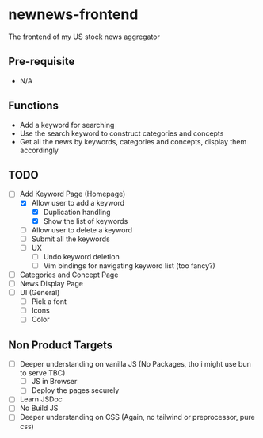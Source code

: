 # newnews-frontend
The frontend of my US stock news aggregator

## Pre-requisite
- N/A

## Functions
- Add a keyword for searching
- Use the search keyword to construct categories and concepts
- Get all the news by keywords, categories and concepts, display them accordingly

## TODO
- [ ] Add Keyword Page (Homepage)
  - [x] Allow user to add a keyword
    - [x] Duplication handling
    - [x] Show the list of keywords
  - [ ] Allow user to delete a keyword
  - [ ] Submit all the keywords
  - [ ] UX
    - [ ] Undo keyword deletion
    - [ ] Vim bindings for navigating keyword list (too fancy?)
- [ ] Categories and Concept Page
- [ ] News Display Page
- [ ] UI (General)
  - [ ] Pick a font
  - [ ] Icons
  - [ ] Color

## Non Product Targets
- [ ] Deeper understanding on vanilla JS (No Packages, tho i might use bun to serve TBC)
  - [ ] JS in Browser
  - [ ] Deploy the pages securely
- [ ] Learn JSDoc
- [ ] No Build JS
- [ ] Deeper understanding on CSS (Again, no tailwind or preprocessor, pure css)
